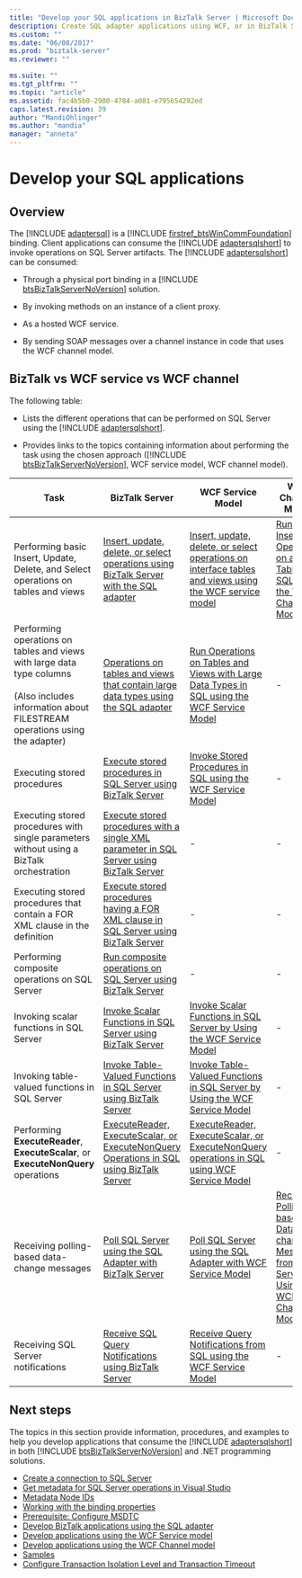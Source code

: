 ```yaml
---
title: "Develop your SQL applications in BizTalk Server | Microsoft Docs"
description: Create SQL adapter applications using WCF, or in BizTalk Server with the BizTalk Adapter Pack (BAP)
ms.custom: ""
ms.date: "06/08/2017"
ms.prod: "biztalk-server"
ms.reviewer: ""

ms.suite: ""
ms.tgt_pltfrm: ""
ms.topic: "article"
ms.assetid: fac4b5b0-2980-4784-a081-e795654292ed
caps.latest.revision: 39
author: "MandiOhlinger"
ms.author: "mandia"
manager: "anneta"
---
```

# Develop your SQL applications

## Overview
The [!INCLUDE [adaptersql](../../includes/adaptersql-md.md)] is a [!INCLUDE [firstref_btsWinCommFoundation](../../includes/firstref-btswincommfoundation-md.md)] binding. Client applications can consume the [!INCLUDE [adaptersqlshort](../../includes/adaptersqlshort-md.md)] to invoke operations on SQL Server artifacts. The [!INCLUDE [adaptersqlshort](../../includes/adaptersqlshort-md.md)] can be consumed:  
  
- Through a physical port binding in a [!INCLUDE [btsBizTalkServerNoVersion](../../includes/btsbiztalkservernoversion-md.md)] solution.  
  
- By invoking methods on an instance of a client proxy.  
  
- As a hosted WCF service.  
  
- By sending SOAP messages over a channel instance in code that uses the WCF channel model.  

## BizTalk vs WCF service vs WCF channel    
 The following table:  
  
- Lists the different operations that can be performed on SQL Server using the [!INCLUDE [adaptersqlshort](../../includes/adaptersqlshort-md.md)].  
  
- Provides links to the topics containing information about performing the task using the chosen approach ([!INCLUDE [btsBizTalkServerNoVersion](../../includes/btsbiztalkservernoversion-md.md)], WCF service model, WCF channel model).  
  
|Task|BizTalk Server|WCF Service Model|WCF Channel Model|  
|----------|--------------------|-----------------------|-----------------------|  
|Performing basic Insert, Update, Delete, and Select operations on tables and views|[Insert, update, delete, or select operations using BizTalk Server with the SQL adapter](insert-update-delete-or-select-using-the-sql-adapter-in-biztalk-server.md)|[Insert, update, delete, or select operations on interface tables and views using the WCF service model](../../adapters-and-accelerators/adapter-oracle-ebs/insert-update-delete-select-on-interface-tables-and-views-with-a-wcf-service.md)|[Run an Insert Operation on a Table in SQL using the WCF Channel Model](run-an-insert-operation-on-a-table-in-sql-using-the-wcf-channel-model.md)|  
|Performing operations on tables and views with large data type columns<br /><br /> (Also includes information about FILESTREAM operations using the adapter)|[Operations on tables and views that contain large data types using the SQL adapter](supported-operations-on-tables-and-views-with-large-data-types-with-sql-adapter.md)|[Run Operations on Tables and Views with Large Data Types in SQL using the WCF Service Model](read-or-update-tables-and-views-with-large-data-types-in-sql-with-a-wcf-service.md)|-|  
|Executing stored procedures|[Execute stored procedures in SQL Server using BizTalk Server](execute-stored-procedures-in-sql-server-using-biztalk-server.md)|[Invoke Stored Procedures in SQL using the WCF Service Model](invoke-stored-procedures-in-sql-using-the-wcf-service-model.md)|-|  
|Executing stored procedures with single parameters without using a BizTalk orchestration|[Execute stored procedures with a single XML parameter in SQL Server using BizTalk Server](execute-stored-procedures-with-a-single-xml-parameter-in-sql-using-biztalk.md)|-|-|  
|Executing stored procedures that contain a FOR XML clause in the definition|[Execute stored procedures having a FOR XML clause in SQL Server using BizTalk Server](execute-stored-procedures-having-a-for-xml-clause-in-sql-server-using-biztalk.md)|-|-|  
|Performing composite operations on SQL Server|[Run composite operations on SQL Server using BizTalk Server](run-composite-operations-on-sql-server-using-biztalk-server.md)|-|-|  
|Invoking scalar functions in SQL Server|[Invoke Scalar Functions in SQL Server using BizTalk Server](invoke-scalar-functions-in-sql-server-using-biztalk-server.md)|[Invoke Scalar Functions in SQL Server by Using the WCF Service Model](invoke-scalar-functions-in-sql-server-by-using-the-wcf-service-model.md)|-|  
|Invoking table-valued functions in SQL Server|[Invoke Table-Valued Functions in SQL Server using BizTalk Server](invoke-table-valued-functions-in-sql-server-using-biztalk-server.md)|[Invoke Table-Valued Functions in SQL Server by Using the WCF Service Model](invoke-table-valued-functions-in-sql-server-by-using-the-wcf-service-model.md)|-|  
|Performing **ExecuteReader**, **ExecuteScalar**, or **ExecuteNonQuery** operations|[ExecuteReader, ExecuteScalar, or ExecuteNonQuery Operations in SQL using BizTalk Server](executereader-executescalar-or-executenonquery-in-sql-server-using-biztalk.md)|[ExecuteReader, ExecuteScalar, or ExecuteNonQuery operations in SQL using WCF Service Model](executereader-executescalar-executenonquery-in-sql-using-wcf-service-model.md)|-|  
|Receiving polling-based data-change messages|[Poll SQL Server using the SQL Adapter with BizTalk Server](poll-sql-server-using-the-sql-adapter-with-biztalk-server.md)|[Poll SQL Server using the SQL Adapter with WCF Service Model](poll-sql-server-using-the-sql-adapter-with-wcf-service-model.md)|[Receive Polling-based Data-changed Messages from SQL Server by Using the WCF Channel Model](receive-polling-based-data-changed-messages-from-sql-server-using-a-wcf-channel.md)|  
|Receiving SQL Server notifications|[Receive SQL Query Notifications using BizTalk Server](receive-sql-query-notifications-using-biztalk-server.md)|[Receive Query Notifications from SQL using the WCF Service Model](receive-query-notifications-from-sql-using-the-wcf-service-model.md)|-|  

## Next steps  
 The topics in this section provide information, procedures, and examples to help you develop applications that consume the [!INCLUDE [adaptersqlshort](../../includes/adaptersqlshort-md.md)] in both [!INCLUDE [btsBizTalkServerNoVersion](../../includes/btsbiztalkservernoversion-md.md)] and .NET programming solutions. 

- [Create a connection to SQL Server](create-a-connection-to-sql-server.md)
- [Get metadata for SQL Server operations in Visual Studio](get-metadata-for-sql-server-operations-in-visual-studio-using-the-sql-adapter.md)
- [Metadata Node IDs](metadata-node-ids2.md)
- [Working with the binding properties](read-about-the-biztalk-adapter-for-sql-server-adapter-binding-properties.md)
- [Prerequisite: Configure MSDTC](configure-msdtc-on-sql-server-and-adapter-client.md)
- [Develop BizTalk applications using the SQL adapter](develop-biztalk-applications-using-the-sql-adapter.md)
- [Develop applications using the WCF Service model](develop-sql-applications-using-the-wcf-service-model.md)
- [Develop applications using the WCF Channel model](develop-sql-applications-using-the-wcf-channel-model.md)
- [Samples](samples-for-the-sql-adapter.md)
- [Configure Transaction Isolation Level and Transaction Timeout](configure-transaction-isolation-level-and-transaction-timeout-with-sql.md)
  
